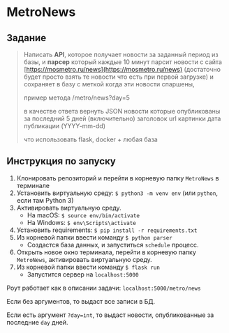 # MetroNews

## Задание
> Написать **API**, которое получает новости за заданный период из базы,
и **парсер** который каждые 10 минут парсит новости
с сайта [https://mosmetro.ru/news](https://mosmetro.ru/news)
(достаточно будет просто взять те новости что есть при первой загрузке)
и сохраняет в базу с меткой когда эти новости спаршены,
>
> пример метода
> /metro/news?day=5
>
> в качестве ответа вернуть JSON новости которые опубликованы за последний 5 дней (включительно)
> заголовок
> url картинки
> дата публикации (YYYY-mm-dd)
>
> что использовать
> flask, docker + любая база

## Инструкция по запуску
1. Клонировать репозиторий и перейти в корневую папку `MetroNews` в терминале
2. Установить виртуальную среду: `$ python3 -m venv env` (или `python`, если там Python 3)
3. Активировать виртуальную среду.
    - На macOS: `$ source env/bin/activate`
    - На Windows: `$ env\Scripts\activate`
4. Установить requirements: `$ pip install -r requirements.txt`
5. Из корневой папки ввести команду `$ python parser`
    - Создастся база данных, и запуститься `schedule` процесс.
6. Открыть новое окно терминала, перейти в корневую папку `MetroNews`, активировать виртуальную среду.
7. Из корневой папки ввести команду `$ flask run`
    - Запустится сервер на `localhost:5000`

Роут работает как в описании задачи: `localhost:5000/metro/news`

Если без аргументов, то выдаст все записи в БД. 

Если есть аргумент `?day=int`, то выдаст новости, опубликованные за последние `day` дней.
